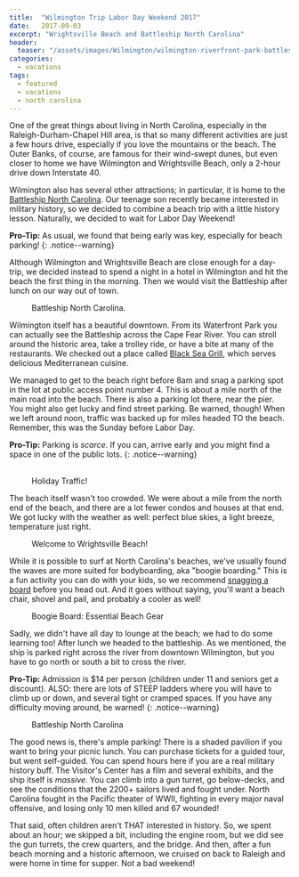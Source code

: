 ```yaml
---
title:  "Wilmington Trip Labor Day Weekend 2017"
date:   2017-09-03
excerpt: "Wrightsville Beach and Battleship North Carolina"
header:
  teaser: "/assets/images/Wilmington/wilmington-riverfront-park-battleship-nc.jpg"
categories:
  - vacations
tags:
  - featured
  - vacations
  - north carolina
---
```

One of the great things about living in North Carolina, especially in the Raleigh-Durham-Chapel Hill area, is that so many different activities are just a few hours drive, especially if you love the mountains or the beach. The Outer Banks, of course, are famous for their wind-swept dunes, but even closer to home we have Wilmington and Wrightsville Beach, only a 2-hour drive down Interstate 40.

Wilmington also has several other attractions; in particular, it is home to the [Battleship North Carolina](http://www.battleshipnc.com/). Our teenage son recently became interested in military history, so we decided to combine a beach trip with a little history lesson. Naturally, we decided to wait for Labor Day Weekend!

**Pro-Tip:** As usual, we found that being early was key, especially for beach parking!
{: .notice--warning}

Although Wilmington and Wrightsville Beach are close enough for a day-trip, we decided instead to spend a night in a hotel in Wilmington and hit the beach the first thing in the morning. Then we would visit the Battleship after lunch on our way out of town.
<figure style="width: 300px" class="align-right">
  <img src="{{ site.url }}{{ site.baseurl }}/assets/images/wilmington/wilmington-riverfront-park-battleship-nc.jpg" alt="">
  <figcaption>Battleship North Carolina.</figcaption>
</figure>

Wilmington itself has a beautiful downtown. From its Waterfront Park you can actually see the Battleship across the Cape Fear River. You can stroll around the historic area, take a trolley ride, or have a bite at many of the restaurants. We checked out a place called [Black Sea Grill](http://www.blackseagrill.com/), which serves delicious Mediterranean cuisine.

We managed to get to the beach right before 8am and snag a parking spot in the lot at public access point number 4. This is about a mile north of the main road into the beach. There is also a parking lot there, near the pier. You might also get lucky and find street parking. Be warned, though! When we left around noon, traffic was backed up for miles headed TO the beach. Remember, this was the Sunday before Labor Day.

**Pro-Tip:** Parking is *scarce*. If you can, arrive early and you might find a space in one of the public lots.
{: .notice--warning}

<figure  class="half">
  <img src="{{ site.url }}{{ site.baseurl }}/assets/images/wilmington/wilmington-wrightsville-beach-parking.jpg" alt="">
  <img src="{{ site.url }}{{ site.baseurl }}/assets/images/wilmington/wilmington-wrightsville-beach-traffic.jpg" alt="">
  <figcaption>Holiday Traffic!</figcaption>
</figure>

The beach itself wasn't too crowded. We were about a mile from the north end of the beach, and there are a lot fewer condos and houses at that end. We got lucky with the weather as well: perfect blue skies, a light breeze, temperature just right.

<figure style="width: 300px" class="align-left">
  <img src="{{ site.url }}{{ site.baseurl }}/assets/images/wilmington/wilmington-wrightsville-beach-public-access.jpg" alt="">
  <figcaption>Welcome to Wrightsville Beach!</figcaption>
</figure>

While it is possible to surf at North Carolina's beaches, we've usually found the waves are more suited for bodyboarding, aka "boogie boarding." This is a fun activity you can do with your kids, so we recommend [snagging a board](https://www.amazon.com/Morey-Cruiser-Coiled-Choose-Yellow/dp/B073SL1K33/) before you head out. And it goes without saying, you'll want a beach chair, shovel and pail, and probably a cooler as well!

<figure style="width: 300px" class="align-right">
  <img src="{{ site.url }}{{ site.baseurl }}/assets/images/wilmington/boogieboard.jpg" alt="">
  <figcaption>Boogie Board: Essential Beach Gear</figcaption>
</figure>

Sadly, we didn't have all day to lounge at the beach; we had to do some learning too! After lunch we headed to the battleship. As we mentioned, the ship is parked right across the river from downtown Wilmington, but you have to go north or south a bit to cross the river.

**Pro-Tip:** Admission is $14 per person (children under 11 and seniors get a discount). ALSO: there are lots of STEEP ladders where you will have to climb up or down, and several tight or cramped spaces. If you have any difficulty moving around, be warned!
{: .notice--warning}

<figure style="width: 300px" class="align-left">
  <img src="{{ site.url }}{{ site.baseurl }}/assets/images/wilmington/wilmington-battleship-nc-deck.jpg" alt="">
  <figcaption>Battleship North Carolina</figcaption>
</figure>

The good news is, there's ample parking! There is a shaded pavilion if you want to bring your picnic lunch. You can purchase tickets for a guided tour, but went self-guided. You can spend hours here if you are a real military history buff. The Visitor's Center has a film and several exhibits, and the ship itself is *massive*. You can climb into a gun turret, go below-decks, and see the conditions that the 2200+ sailors lived and fought under. North Carolina fought in the Pacific theater of WWII, fighting in every major naval offensive, and losing only 10 men killed and 67 wounded!

That said, often children aren't THAT interested in history. So, we spent about an hour; we skipped a bit, including the engine room, but we did see the gun turrets, the crew quarters, and the bridge. And then, after a fun beach morning and a historic afternoon, we cruised on back to Raleigh and were home in time for supper. Not a bad weekend!
